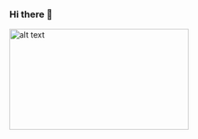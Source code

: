 ### Hi there 👋

<!--
**NoctisLucisCaelum114/NoctisLucisCaelum114** is a ✨ _special_ ✨ repository because its `README.md` (this file) appears on your GitHub profile.

Here are some ideas to get you started:

- 🔭 I’m currently working on ...
- 🌱 I’m currently learning ...
- 👯 I’m looking to collaborate on ...
- 🤔 I’m looking for help with ...
- 💬 Ask me about ...
- 📫 How to reach me: ...
- 😄 Pronouns: ...
- ⚡ Fun fact: ...
-->
<img src="[https://url/to/img.png](https://smd-cms.nasa.gov/wp-content/uploads/2023/06/webb-flickr-52259221868-30e1c78f0c-4k-jpg.webp)https://smd-cms.nasa.gov/wp-content/uploads/2023/06/webb-flickr-52259221868-30e1c78f0c-4k-jpg.webp" alt="alt text" width="320" height="180">
